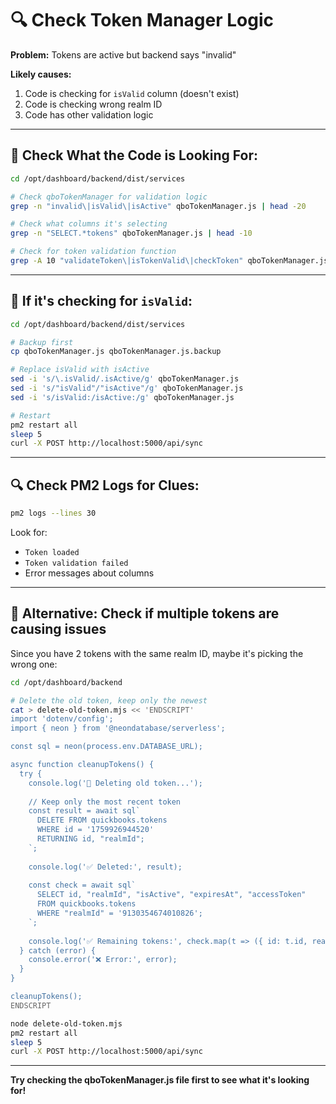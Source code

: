 # 🔍 Check Token Manager Logic

**Problem:** Tokens are active but backend says "invalid"

**Likely causes:**
1. Code is checking for `isValid` column (doesn't exist)
2. Code is checking wrong realm ID
3. Code has other validation logic

---

## 🚀 **Check What the Code is Looking For:**

```bash
cd /opt/dashboard/backend/dist/services

# Check qboTokenManager for validation logic
grep -n "invalid\|isValid\|isActive" qboTokenManager.js | head -20

# Check what columns it's selecting
grep -n "SELECT.*tokens" qboTokenManager.js | head -10

# Check for token validation function
grep -A 10 "validateToken\|isTokenValid\|checkToken" qboTokenManager.js
```

---

## 🎯 **If it's checking for `isValid`:**

```bash
cd /opt/dashboard/backend/dist/services

# Backup first
cp qboTokenManager.js qboTokenManager.js.backup

# Replace isValid with isActive
sed -i 's/\.isValid/.isActive/g' qboTokenManager.js
sed -i 's/"isValid"/"isActive"/g' qboTokenManager.js
sed -i 's/isValid:/isActive:/g' qboTokenManager.js

# Restart
pm2 restart all
sleep 5
curl -X POST http://localhost:5000/api/sync
```

---

## 🔍 **Check PM2 Logs for Clues:**

```bash
pm2 logs --lines 30
```

Look for:
- `Token loaded`
- `Token validation failed`
- Error messages about columns

---

## 🎯 **Alternative: Check if multiple tokens are causing issues**

Since you have 2 tokens with the same realm ID, maybe it's picking the wrong one:

```bash
cd /opt/dashboard/backend

# Delete the old token, keep only the newest
cat > delete-old-token.mjs << 'ENDSCRIPT'
import 'dotenv/config';
import { neon } from '@neondatabase/serverless';

const sql = neon(process.env.DATABASE_URL);

async function cleanupTokens() {
  try {
    console.log('🔧 Deleting old token...');
    
    // Keep only the most recent token
    const result = await sql`
      DELETE FROM quickbooks.tokens 
      WHERE id = '1759926944520'
      RETURNING id, "realmId";
    `;
    
    console.log('✅ Deleted:', result);
    
    const check = await sql`
      SELECT id, "realmId", "isActive", "expiresAt", "accessToken"
      FROM quickbooks.tokens 
      WHERE "realmId" = '9130354674010826';
    `;
    
    console.log('✅ Remaining tokens:', check.map(t => ({ id: t.id, realmId: t.realmId, isActive: t.isActive, hasAccessToken: !!t.accessToken })));
  } catch (error) {
    console.error('❌ Error:', error);
  }
}

cleanupTokens();
ENDSCRIPT

node delete-old-token.mjs
pm2 restart all
sleep 5
curl -X POST http://localhost:5000/api/sync
```

---

**Try checking the qboTokenManager.js file first to see what it's looking for!**

